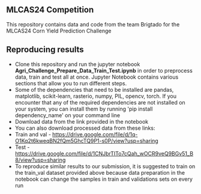 ## MLCAS24 Competition

This repository contains data and code from the team Brigtado for the MLCAS24 Corn Yield Prediction Challenge

## Reproducing results

*  Clone this repository and run the jupyter notebook **Agri_Challenge_Prepare_Data_Train_Test.ipynb** in order to preprocess data, train and test all at once. Jupyter Notebook contains various sections that allow you to run different steps.
*  Some of the dependencies that need to be installed are pandas, matplotlib, scikit-learn, rasterio, numpy, PIL, opencv, torch. If you encounter that any of the required dependencies are not installed on your system, you can install them by running 'pip install dependency_name' on your command line
*  Download data from the link provided in the notebook
*  You can also download processed data from these links:
*  Train and val - https://drive.google.com/file/d/1q-O1Kq2t6kweqBN2fQm5GhcTQ9P1-s0P/view?usp=sharing
*  Test - https://drive.google.com/file/d/1CNJbrTITo7cQah_wOCR9veQ9BGv51_B8/view?usp=sharing
*  To reproduce similar results to our submission, it is suggested to train on the train_val dataset provided above because data preparation in the notebook can change the samples in train and validations sets on every run
